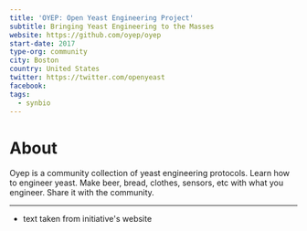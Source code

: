 ```yaml
---
title: 'OYEP: Open Yeast Engineering Project'
subtitle: Bringing Yeast Engineering to the Masses
website: https://github.com/oyep/oyep
start-date: 2017
type-org: community
city: Boston
country: United States
twitter: https://twitter.com/openyeast
facebook:
tags:
  - synbio
---
```


# About
Oyep is a community collection of yeast engineering protocols. Learn how to engineer yeast. Make beer, bread, clothes, sensors, etc with what you engineer. Share it with the community.

---

* text taken from initiative's website

